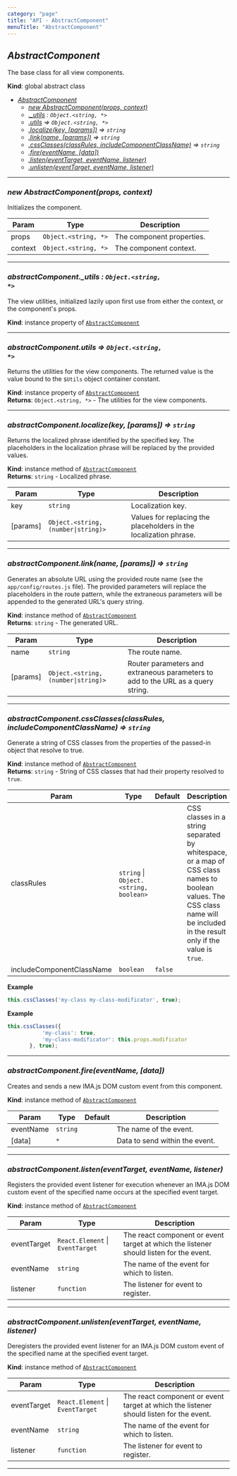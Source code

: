 ```yaml
---
category: "page"
title: "API - AbstractComponent"
menuTitle: "AbstractComponent"
---
```


## *AbstractComponent*&nbsp;<a name="AbstractComponent" href="https://github.com/seznam/ima/tree/17.7.0/page/AbstractComponent.js#L20" target="_blank"><span class="icon"><i class="fas fa-external-link-alt fa-xs"></i></span></a>
The base class for all view components.

**Kind**: global abstract class  

* *[AbstractComponent](#AbstractComponent)*
    * *[new AbstractComponent(props, context)](#new_AbstractComponent_new)*
    * *[._utils](#AbstractComponent+_utils) : <code>Object.&lt;string, \*&gt;</code>*
    * *[.utils](#AbstractComponent+utils) ⇒ <code>Object.&lt;string, \*&gt;</code>*
    * *[.localize(key, [params])](#AbstractComponent+localize) ⇒ <code>string</code>*
    * *[.link(name, [params])](#AbstractComponent+link) ⇒ <code>string</code>*
    * *[.cssClasses(classRules, includeComponentClassName)](#AbstractComponent+cssClasses) ⇒ <code>string</code>*
    * *[.fire(eventName, [data])](#AbstractComponent+fire)*
    * *[.listen(eventTarget, eventName, listener)](#AbstractComponent+listen)*
    * *[.unlisten(eventTarget, eventName, listener)](#AbstractComponent+unlisten)*


* * *

### *new AbstractComponent(props, context)*&nbsp;<a name="new_AbstractComponent_new"></a>
Initializes the component.


| Param | Type | Description |
| --- | --- | --- |
| props | <code>Object.&lt;string, \*&gt;</code> | The component properties. |
| context | <code>Object.&lt;string, \*&gt;</code> | The component context. |


* * *

### *abstractComponent.\_utils : <code>Object.&lt;string, \*&gt;</code>*&nbsp;<a name="AbstractComponent+_utils" href="https://github.com/seznam/ima/tree/17.7.0/page/AbstractComponent.js#L29" target="_blank"><span class="icon"><i class="fas fa-external-link-alt fa-xs"></i></span></a>
The view utilities, initialized lazily upon first use from either
the context, or the component's props.

**Kind**: instance property of [<code>AbstractComponent</code>](#AbstractComponent)  

* * *

### *abstractComponent.utils ⇒ <code>Object.&lt;string, \*&gt;</code>*&nbsp;<a name="AbstractComponent+utils" href="https://github.com/seznam/ima/tree/17.7.0/page/AbstractComponent.js#L38" target="_blank"><span class="icon"><i class="fas fa-external-link-alt fa-xs"></i></span></a>
Returns the utilities for the view components. The returned value is the
value bound to the <code>$Utils</code> object container constant.

**Kind**: instance property of [<code>AbstractComponent</code>](#AbstractComponent)  
**Returns**: <code>Object.&lt;string, \*&gt;</code> - The utilities for the view components.  

* * *

### *abstractComponent.localize(key, [params]) ⇒ <code>string</code>*&nbsp;<a name="AbstractComponent+localize" href="https://github.com/seznam/ima/tree/17.7.0/page/AbstractComponent.js#L56" target="_blank"><span class="icon"><i class="fas fa-external-link-alt fa-xs"></i></span></a>
Returns the localized phrase identified by the specified key. The
placeholders in the localization phrase will be replaced by the provided
values.

**Kind**: instance method of [<code>AbstractComponent</code>](#AbstractComponent)  
**Returns**: <code>string</code> - Localized phrase.  

| Param | Type | Description |
| --- | --- | --- |
| key | <code>string</code> | Localization key. |
| [params] | <code>Object.&lt;string, (number\|string)&gt;</code> | Values for replacing        the placeholders in the localization phrase. |


* * *

### *abstractComponent.link(name, [params]) ⇒ <code>string</code>*&nbsp;<a name="AbstractComponent+link" href="https://github.com/seznam/ima/tree/17.7.0/page/AbstractComponent.js#L71" target="_blank"><span class="icon"><i class="fas fa-external-link-alt fa-xs"></i></span></a>
Generates an absolute URL using the provided route name (see the
<code>app/config/routes.js</code> file). The provided parameters will
replace the placeholders in the route pattern, while the extraneous
parameters will be appended to the generated URL's query string.

**Kind**: instance method of [<code>AbstractComponent</code>](#AbstractComponent)  
**Returns**: <code>string</code> - The generated URL.  

| Param | Type | Description |
| --- | --- | --- |
| name | <code>string</code> | The route name. |
| [params] | <code>Object.&lt;string, (number\|string)&gt;</code> | Router parameters and        extraneous parameters to add to the URL as a query string. |


* * *

### *abstractComponent.cssClasses(classRules, includeComponentClassName) ⇒ <code>string</code>*&nbsp;<a name="AbstractComponent+cssClasses" href="https://github.com/seznam/ima/tree/17.7.0/page/AbstractComponent.js#L95" target="_blank"><span class="icon"><i class="fas fa-external-link-alt fa-xs"></i></span></a>
Generate a string of CSS classes from the properties of the passed-in
object that resolve to true.

**Kind**: instance method of [<code>AbstractComponent</code>](#AbstractComponent)  
**Returns**: <code>string</code> - String of CSS classes that had their property resolved
        to <code>true</code>.  

| Param | Type | Default | Description |
| --- | --- | --- | --- |
| classRules | <code>string</code> \| <code>Object.&lt;string, boolean&gt;</code> |  | CSS classes in a        string separated by whitespace, or a map of CSS class names to        boolean values. The CSS class name will be included in the result        only if the value is <code>true</code>. |
| includeComponentClassName | <code>boolean</code> | <code>false</code> |  |

**Example**  
```js
this.cssClasses('my-class my-class-modificator', true);
```
**Example**  
```js
this.cssClasses({
           'my-class': true,
           'my-class-modificator': this.props.modificator
       }, true);
```

* * *

### *abstractComponent.fire(eventName, [data])*&nbsp;<a name="AbstractComponent+fire" href="https://github.com/seznam/ima/tree/17.7.0/page/AbstractComponent.js#L105" target="_blank"><span class="icon"><i class="fas fa-external-link-alt fa-xs"></i></span></a>
Creates and sends a new IMA.js DOM custom event from this component.

**Kind**: instance method of [<code>AbstractComponent</code>](#AbstractComponent)  

| Param | Type | Default | Description |
| --- | --- | --- | --- |
| eventName | <code>string</code> |  | The name of the event. |
| [data] | <code>\*</code> | <code></code> | Data to send within the event. |


* * *

### *abstractComponent.listen(eventTarget, eventName, listener)*&nbsp;<a name="AbstractComponent+listen" href="https://github.com/seznam/ima/tree/17.7.0/page/AbstractComponent.js#L119" target="_blank"><span class="icon"><i class="fas fa-external-link-alt fa-xs"></i></span></a>
Registers the provided event listener for execution whenever an IMA.js
DOM custom event of the specified name occurs at the specified event
target.

**Kind**: instance method of [<code>AbstractComponent</code>](#AbstractComponent)  

| Param | Type | Description |
| --- | --- | --- |
| eventTarget | <code>React.Element</code> \| <code>EventTarget</code> | The react component or        event target at which the listener should listen for the event. |
| eventName | <code>string</code> | The name of the event for which to listen. |
| listener | <code>function</code> | The listener for event to register. |


* * *

### *abstractComponent.unlisten(eventTarget, eventName, listener)*&nbsp;<a name="AbstractComponent+unlisten" href="https://github.com/seznam/ima/tree/17.7.0/page/AbstractComponent.js#L132" target="_blank"><span class="icon"><i class="fas fa-external-link-alt fa-xs"></i></span></a>
Deregisters the provided event listener for an IMA.js DOM custom event
of the specified name at the specified event target.

**Kind**: instance method of [<code>AbstractComponent</code>](#AbstractComponent)  

| Param | Type | Description |
| --- | --- | --- |
| eventTarget | <code>React.Element</code> \| <code>EventTarget</code> | The react component or        event target at which the listener should listen for the event. |
| eventName | <code>string</code> | The name of the event for which to listen. |
| listener | <code>function</code> | The listener for event to register. |


* * *

